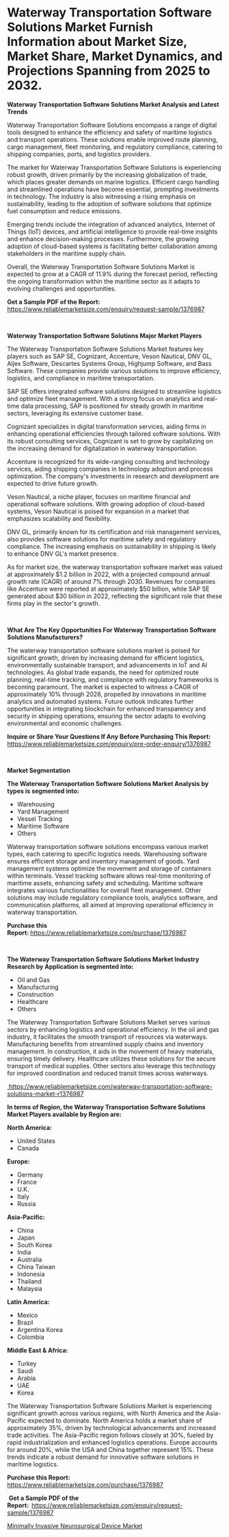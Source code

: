 <p><h1>Waterway Transportation Software Solutions Market Furnish Information about Market Size, Market Share, Market Dynamics, and Projections Spanning from 2025 to 2032.</h1></p><p><strong>Waterway Transportation Software Solutions Market Analysis and Latest Trends</strong></p>
<p><p>Waterway Transportation Software Solutions encompass a range of digital tools designed to enhance the efficiency and safety of maritime logistics and transport operations. These solutions enable improved route planning, cargo management, fleet monitoring, and regulatory compliance, catering to shipping companies, ports, and logistics providers. </p><p>The market for Waterway Transportation Software Solutions is experiencing robust growth, driven primarily by the increasing globalization of trade, which places greater demands on marine logistics. Efficient cargo handling and streamlined operations have become essential, prompting investments in technology. The industry is also witnessing a rising emphasis on sustainability, leading to the adoption of software solutions that optimize fuel consumption and reduce emissions.</p><p>Emerging trends include the integration of advanced analytics, Internet of Things (IoT) devices, and artificial intelligence to provide real-time insights and enhance decision-making processes. Furthermore, the growing adoption of cloud-based systems is facilitating better collaboration among stakeholders in the maritime supply chain. </p><p>Overall, the Waterway Transportation Software Solutions Market is expected to grow at a CAGR of 11.9% during the forecast period, reflecting the ongoing transformation within the maritime sector as it adapts to evolving challenges and opportunities.</p></p>
<p><strong>Get a Sample PDF of the Report:&nbsp;</strong> <a href="https://www.reliablemarketsize.com/enquiry/request-sample/1376987?utm_campaign=1903&utm_medium=2&utm_source=Github&utm_content=ia&utm_term=13012025&utm_id=waterway-transportation-software-solutions">https://www.reliablemarketsize.com/enquiry/request-sample/1376987</a></p>
<p>&nbsp;</p>
<p><strong>Waterway Transportation Software Solutions Major Market Players</strong></p>
<p><p>The Waterway Transportation Software Solutions Market features key players such as SAP SE, Cognizant, Accenture, Veson Nautical, DNV GL, Aljex Software, Descartes Systems Group, Highjump Software, and Bass Software. These companies provide various solutions to improve efficiency, logistics, and compliance in maritime transportation.</p><p>SAP SE offers integrated software solutions designed to streamline logistics and optimize fleet management. With a strong focus on analytics and real-time data processing, SAP is positioned for steady growth in maritime sectors, leveraging its extensive customer base.</p><p>Cognizant specializes in digital transformation services, aiding firms in enhancing operational efficiencies through tailored software solutions. With its robust consulting services, Cognizant is set to grow by capitalizing on the increasing demand for digitalization in waterway transportation.</p><p>Accenture is recognized for its wide-ranging consulting and technology services, aiding shipping companies in technology adoption and process optimization. The company's investments in research and development are expected to drive future growth.</p><p>Veson Nautical, a niche player, focuses on maritime financial and operational software solutions. With growing adoption of cloud-based systems, Veson Nautical is poised for expansion in a market that emphasizes scalability and flexibility.</p><p>DNV GL, primarily known for its certification and risk management services, also provides software solutions for maritime safety and regulatory compliance. The increasing emphasis on sustainability in shipping is likely to enhance DNV GL's market presence.</p><p>As for market size, the waterway transportation software market was valued at approximately $1.2 billion in 2022, with a projected compound annual growth rate (CAGR) of around 7% through 2030. Revenues for companies like Accenture were reported at approximately $50 billion, while SAP SE generated about $30 billion in 2022, reflecting the significant role that these firms play in the sector's growth.</p></p>
<p>&nbsp;</p>
<p><strong>What Are The Key Opportunities For Waterway Transportation Software Solutions Manufacturers?</strong></p>
<p><p>The waterway transportation software solutions market is poised for significant growth, driven by increasing demand for efficient logistics, environmentally sustainable transport, and advancements in IoT and AI technologies. As global trade expands, the need for optimized route planning, real-time tracking, and compliance with regulatory frameworks is becoming paramount. The market is expected to witness a CAGR of approximately 10% through 2028, propelled by innovations in maritime analytics and automated systems. Future outlook indicates further opportunities in integrating blockchain for enhanced transparency and security in shipping operations, ensuring the sector adapts to evolving environmental and economic challenges.</p></p>
<p><strong>Inquire or Share Your Questions If Any Before Purchasing This Report:</strong> <a href="https://www.reliablemarketsize.com/enquiry/pre-order-enquiry/1376987?utm_campaign=1903&utm_medium=2&utm_source=Github&utm_content=ia&utm_term=13012025&utm_id=waterway-transportation-software-solutions">https://www.reliablemarketsize.com/enquiry/pre-order-enquiry/1376987</a></p>
<p>&nbsp;</p>
<p><strong>Market Segmentation</strong></p>
<p><strong>The Waterway Transportation Software Solutions Market Analysis by types is segmented into:</strong></p>
<p><ul><li>Warehousing</li><li>Yard Management</li><li>Vessel Tracking</li><li>Maritime Software</li><li>Others</li></ul></p>
<p><p>Waterway transportation software solutions encompass various market types, each catering to specific logistics needs. Warehousing software ensures efficient storage and inventory management of goods. Yard management systems optimize the movement and storage of containers within terminals. Vessel tracking software allows real-time monitoring of maritime assets, enhancing safety and scheduling. Maritime software integrates various functionalities for overall fleet management. Other solutions may include regulatory compliance tools, analytics software, and communication platforms, all aimed at improving operational efficiency in waterway transportation.</p></p>
<p><strong>Purchase this Report:&nbsp;</strong><a href="https://www.reliablemarketsize.com/purchase/1376987?utm_campaign=1903&utm_medium=2&utm_source=Github&utm_content=ia&utm_term=13012025&utm_id=waterway-transportation-software-solutions">https://www.reliablemarketsize.com/purchase/1376987</a></p>
<p>&nbsp;</p>
<p><strong>The Waterway Transportation Software Solutions Market Industry Research by Application is segmented into:</strong></p>
<p><ul><li>Oil and Gas</li><li>Manufacturing</li><li>Construction</li><li>Healthcare</li><li>Others</li></ul></p>
<p><p>The Waterway Transportation Software Solutions Market serves various sectors by enhancing logistics and operational efficiency. In the oil and gas industry, it facilitates the smooth transport of resources via waterways. Manufacturing benefits from streamlined supply chains and inventory management. In construction, it aids in the movement of heavy materials, ensuring timely delivery. Healthcare utilizes these solutions for the secure transport of medical supplies. Other sectors also leverage this technology for improved coordination and reduced transit times across waterways.</p></p>
<p><a href="https://www.reliablemarketsize.com/waterway-transportation-software-solutions-market-r1376987?utm_campaign=1903&utm_medium=2&utm_source=Github&utm_content=ia&utm_term=13012025&utm_id=waterway-transportation-software-solutions">&nbsp;https://www.reliablemarketsize.com/waterway-transportation-software-solutions-market-r1376987</a></p>
<p><strong>In terms of Region, the Waterway Transportation Software Solutions Market Players available by Region are:</strong></p>
<p>
    <p> <strong> North America: </strong>
        <ul>
            <li>United States</li>
            <li>Canada</li>
        </ul>
        </p> 
    <p> <strong> Europe: </strong>
        <ul>
            <li>Germany</li>
            <li>France</li>
            <li>U.K.</li>
            <li>Italy</li>
            <li>Russia</li>
        </ul>
        </p> 
    <p> <strong> Asia-Pacific: </strong>
        <ul>
            <li>China</li>
            <li>Japan</li>
            <li>South Korea</li>
            <li>India</li>
            <li>Australia</li>
            <li>China Taiwan</li>
            <li>Indonesia</li>
            <li>Thailand</li>
            <li>Malaysia</li>
        </ul>
        </p> 
    <p> <strong> Latin America: </strong>
        <ul>
            <li>Mexico</li>
            <li>Brazil</li>
            <li>Argentina Korea</li>
            <li>Colombia</li>
        </ul>
        </p> 
    <p> <strong> Middle East & Africa: </strong>
        <ul>
            <li>Turkey</li>
            <li>Saudi</li>
            <li>Arabia</li>
            <li>UAE</li>
            <li>Korea</li>
        </ul>
    </p>
    </p>
<p><p>The Waterway Transportation Software Solutions Market is experiencing significant growth across various regions, with North America and the Asia-Pacific expected to dominate. North America holds a market share of approximately 35%, driven by technological advancements and increased trade activities. The Asia-Pacific region follows closely at 30%, fueled by rapid industrialization and enhanced logistics operations. Europe accounts for around 20%, while the USA and China together represent 15%. These trends indicate a robust demand for innovative software solutions in maritime logistics.</p></p>
<p><strong>Purchase this Report: </strong><a href="https://www.reliablemarketsize.com/purchase/1376987?utm_campaign=1903&utm_medium=2&utm_source=Github&utm_content=ia&utm_term=13012025&utm_id=waterway-transportation-software-solutions">https://www.reliablemarketsize.com/purchase/1376987</a></p>
<p>&nbsp;<strong>Get a Sample PDF of the Report:&nbsp;&nbsp;</strong><a href="https://www.reliablemarketsize.com/enquiry/request-sample/1376987?utm_campaign=1903&utm_medium=2&utm_source=Github&utm_content=ia&utm_term=13012025&utm_id=waterway-transportation-software-solutions">https://www.reliablemarketsize.com/enquiry/request-sample/1376987</a></p>
<p><strong></strong></p>
<p><p><a href="https://github.com/ashepherd82/Market-Research-Report-List-6/blob/main/minimally-invasive-neurosurgical-device-market.md?utm_campaign=1903&utm_medium=2&utm_source=Github&utm_content=ia&utm_term=13012025&utm_id=waterway-transportation-software-solutions">Minimally Invasive Neurosurgical Device Market</a></p></p>